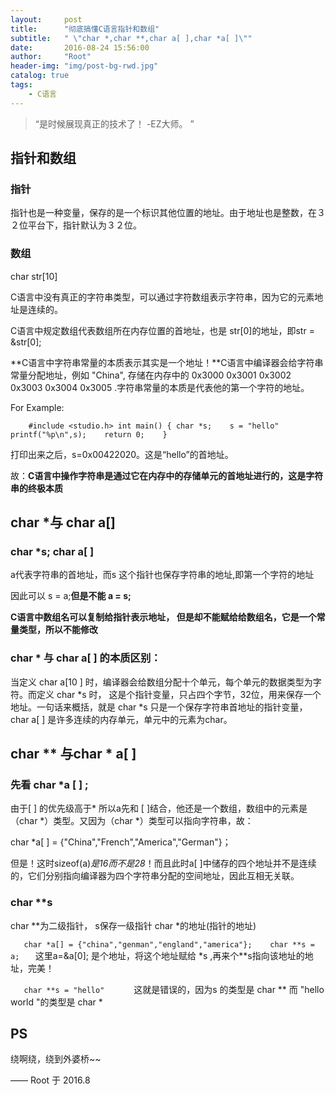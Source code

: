 ```yaml
---
layout:     post
title:      "彻底搞懂C语言指针和数组"
subtitle:   " \"char *,char **,char a[ ],char *a[ ]\""
date:       2016-08-24 15:56:00
author:     "Root"
header-img: "img/post-bg-rwd.jpg"
catalog: true
tags:
    - C语言
---
```


> “是时候展现真正的技术了！ -EZ大师。 ”


## 指针和数组

### 指针

指针也是一种变量，保存的是一个标识其他位置的地址。由于地址也是整数，在３２位平台下，指针默认为３２位。

### 数组

char  str[10]

C语言中没有真正的字符串类型，可以通过字符数组表示字符串，因为它的元素地址是连续的。

C语言中规定数组代表数组所在内存位置的首地址，也是 str[0]的地址，即str = &str[0];

**C语言中字符串常量的本质表示其实是一个地址！**C语言中编译器会给字符串常量分配地址，例如 "China", 存储在内存中的 0x3000 0x3001 0x3002 0x3003 0x3004 0x3005 .字符串常量的本质是代表他的第一个字符的地址。

For Example:

`    #include <studio.h>
    int main()
    {
	    char *s;   
	    s = "hello"   
	    printf("%p\n",s);   
	    return 0;   
    }`

打印出来之后，s=0x00422020。这是“hello”的首地址。

故：**C语言中操作字符串是通过它在内存中的存储单元的首地址进行的，这是字符串的终极本质**

## char *与 char a[]

### char  *s;  char  a[ ] 

a代表字符串的首地址，而s 这个指针也保存字符串的地址,即第一个字符的地址

因此可以 s = a;**但是不能 a = s;**

**C语言中数组名可以复制给指针表示地址， 但是却不能赋给给数组名，它是一个常量类型，所以不能修改**

### char * 与 char a[ ] 的本质区别：

当定义 char a[10 ]  时，编译器会给数组分配十个单元，每个单元的数据类型为字符。而定义 char *s 时，  这是个指针变量，只占四个字节，32位，用来保存一个地址。一句话来概括，就是 char *s 只是一个保存字符串首地址的指针变量， char a[ ] 是许多连续的内存单元，单元中的元素为char。

## char **  与char  * a[ ]

### 先看 char  *a [ ] ;

由于[ ] 的优先级高于* 所以a先和 [ ]结合，他还是一个数组，数组中的元素是 （char *）类型。又因为（char *）类型可以指向字符串，故：

char *a[ ] = {"China","French","America","German"}；

但是！这时sizeof(a)*是16而不是28*！而且此时a[ ]中储存的四个地址并不是连续的，它们分别指向编译器为四个字符串分配的空间地址，因此互相无关联。

### char **s

char **为二级指针， s保存一级指针 char *的地址(指针的地址)

`    char *a[] = {"china","genman","england","america"};   
     char **s = a;   
`
这里a=&a[0]; 是个地址，将这个地址赋给 *s ,再来个**s指向该地址的地址，完美！  

`    char **s = "hello"      
`
这就是错误的，因为s 的类型是 char **  而 "hello world "的类型是 char *   

## PS

绕啊绕，绕到外婆桥~~


—— Root 于 2016.8


